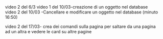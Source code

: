 video 2 del 6/3
video 1 del 10/03-creazione di un oggetto nel database
video 2 del 10/03 -Cancellare e modificare un oggetto nel database (minuto 16:50)

video 2 del 17/03- crea dei comandi sulla pagina per saltare da una pagina ad un altra e vedere le card su altre pagine


